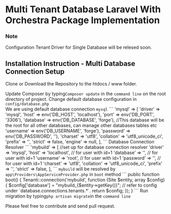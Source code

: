# Multi Tenant Database Laravel With Orchestra Package Implementation
<h3>Note</h3>
<p>Configuration Tenant Driver for Single Database will be relesed soon.</p>
<h2>Installation Instruction - Multi Database Connection Setup</h2>
<p>Clone or Download the Repository to the htdocs / www folder.</p>
<span>Update Composer by typing<code>Composer update</code> in the <code>command line</code> on the root directory of project.</span>
<span>Change default database configuration in </span> <code>config/database.php</code><br/>
<span>We are using default database connection </span><code>mysql</code>
```
'mysql' => [
            'driver' => 'mysql',
            'host' => env('DB_HOST', 'localhost'),
            'port' => env('DB_PORT', '3306'),
            'database' => env('DB_DATABASE', 'forge'), //This database will be the root for all other databases, can manage other databases tables etc
            'username' => env('DB_USERNAME', 'forge'),
            'password' => env('DB_PASSWORD', ''),
            'charset' => 'utf8',
            'collation' => 'utf8_unicode_ci',
            'prefix' => '',
            'strict' => false,
            'engine' => null,
        ],
``` 
<span>Database Connection Resolver</span>
```
'mybuild' => [                         //set up for database connection resolver
            'driver'    => 'mysql',
            'host'      => 'localhost',     // for user with id=1
            'database'  => '',     // for user with id=1
            'username'  => 'root', // for user with id=1
            'password'  => '', // for user with id=1
            'charset'   => 'utf8',
            'collation' => 'utf8_unicode_ci',
            'prefix'    => '',
            'strict'    => false,
        ],
```
<span><code>mybuild</code> will be resolved by <code>app\Providers\AppServiceProvider.php</code> in <code>boot</code> method</span>
```
public function boot()
{
    Tenanti::connection('mybuild', function (Site $entity, array $config) {
        $config['database'] = "mybuild_{$entity->getKey()}"; 
        // refer to config under `database.connections.tenants.*`.
        return $config;
    });
}
```
<span> Run migration by typing<code>php artisan migrate</code>in the </span><code>command line</code>
<p>Please feel free to contribute and send pull request.</p>
